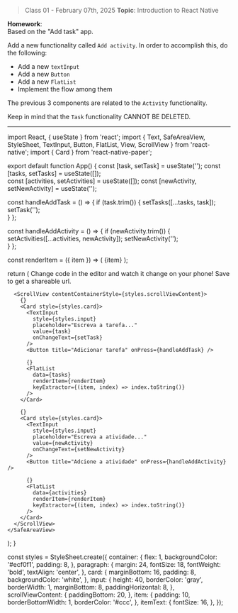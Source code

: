 
> Class 01 - February 07th, 2025
**Topic**: Introduction to React Native  

**Homework**:  
Based on the "Add task" app. 

Add a new functionality called `Add activity`. In order to accomplish this, do the following:
- Add a new `textInput`
- Add a new `Button`
- Add a new `FlatList`
- Implement the flow among them

The previous 3 components are related to the `Activity` functionality. 

Keep in mind that the `Task` functionality CANNOT BE DELETED.

------------------------------------------------------------
import React, { useState } from 'react';
import { Text, SafeAreaView, StyleSheet, TextInput, Button, FlatList, View, ScrollView } from 'react-native';
import { Card } from 'react-native-paper';

export default function App() {
  const [task, setTask] = useState('');
  const [tasks, setTasks] = useState([]);  
  const [activities, setActivities] = useState([]);
  const [newActivity, setNewActivity] = useState('');

 
  const handleAddTask = () => {
    if (task.trim()) {
      setTasks([...tasks, task]);  
      setTask('');  
    }
  };

  
  const handleAddActivity = () => {
    if (newActivity.trim()) {
      setActivities([...activities, newActivity]);
      setNewActivity('');  
    }
  };

  
  const renderItem = ({ item }) => (
    <View style={styles.item}>
      <Text style={styles.itemText}>{item}</Text>
    </View>
  );

  return (
    <SafeAreaView style={styles.container}>
      <Text style={styles.paragraph}>
        Change code in the editor and watch it change on your phone! Save to get a shareable url.
      </Text>

      <ScrollView contentContainerStyle={styles.scrollViewContent}>
        {}
        <Card style={styles.card}>
          <TextInput
            style={styles.input}
            placeholder="Escreva a tarefa..."
            value={task}
            onChangeText={setTask}
          />
          <Button title="Adicionar tarefa" onPress={handleAddTask} />
          
          {}
          <FlatList
            data={tasks}
            renderItem={renderItem}
            keyExtractor={(item, index) => index.toString()}
          />
        </Card>

        {}
        <Card style={styles.card}>
          <TextInput
            style={styles.input}
            placeholder="Escreva a atividade..."
            value={newActivity}
            onChangeText={setNewActivity}
          />
          <Button title="Adcione a atividade" onPress={handleAddActivity} />
          
          {}
          <FlatList
            data={activities}
            renderItem={renderItem}
            keyExtractor={(item, index) => index.toString()}
          />
        </Card>
      </ScrollView>
    </SafeAreaView>
  );
}

const styles = StyleSheet.create({
  container: {
    flex: 1,
    backgroundColor: '#ecf0f1',
    padding: 8,
  },
  paragraph: {
    margin: 24,
    fontSize: 18,
    fontWeight: 'bold',
    textAlign: 'center',
  },
  card: {
    marginBottom: 16,
    padding: 8,
    backgroundColor: 'white',
  },
  input: {
    height: 40,
    borderColor: 'gray',
    borderWidth: 1,
    marginBottom: 8,
    paddingHorizontal: 8,
  },
  scrollViewContent: {
    paddingBottom: 20, 
  },
  item: {
    padding: 10,
    borderBottomWidth: 1,
    borderColor: '#ccc',
  },
  itemText: {
    fontSize: 16,
  },
});

